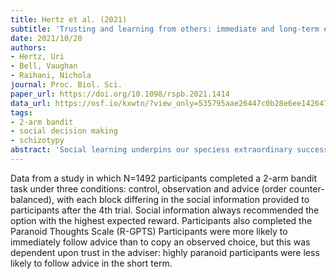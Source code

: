 ```yaml
---
title: Hertz et al. (2021)
subtitle: 'Trusting and learning from others: immediate and long-term effects of learning from observation and advice'
date: 2021/10/20
authors:
- Hertz, Uri
- Bell, Vaughan
- Raihani, Nichola
journal: Proc. Biol. Sci.
paper_url: https://doi.org/10.1098/rspb.2021.1414
data_url: https://osf.io/kxwtn/?view_only=535795aae26447c0b28e6ee1426477fc
tags:
- 2-arm bandit
- social decision making
- schizotypy
abstract: 'Social learning underpins our speciess extraordinary success. Learning through observation has been investigated in several species, but learning from advice-where information is intentionally broadcast-is less understood. We used a pre-registered, online experiment (n = 1492) combined with computational modelling to examine learning through observation and advice. Participants were more likely to immediately follow advice than to copy an observed choice, but this was dependent upon trust in the adviser: highly paranoid participants were less likely to follow advice in the short term. Reinforcement learning modelling revealed two distinct patterns regarding the long-term effects of social information: some individuals relied fully on social information, whereas others reverted to trial-and-error learning. This variation may affect the prevalence and fidelity of socially transmitted information. Our results highlight the privileged status of advice relative to observation and how the assimilation of intentionally broadcast information is affected by trust in others.'
---
```


Data from a study in which N=1492 participants completed a 2-arm bandit task under three conditions: control, observation and advice (order counter-balanced), with each block differing in the social information provided to participants after the 4th trial. Social information always recommended the option with the highest expected reward. Participants also completed the Paranoid Thoughts Scale (R-GPTS) Participants were more likely to immediately follow advice than to copy an observed choice, but this was dependent upon trust in the adviser: highly paranoid participants were less likely to follow advice in the short term.
